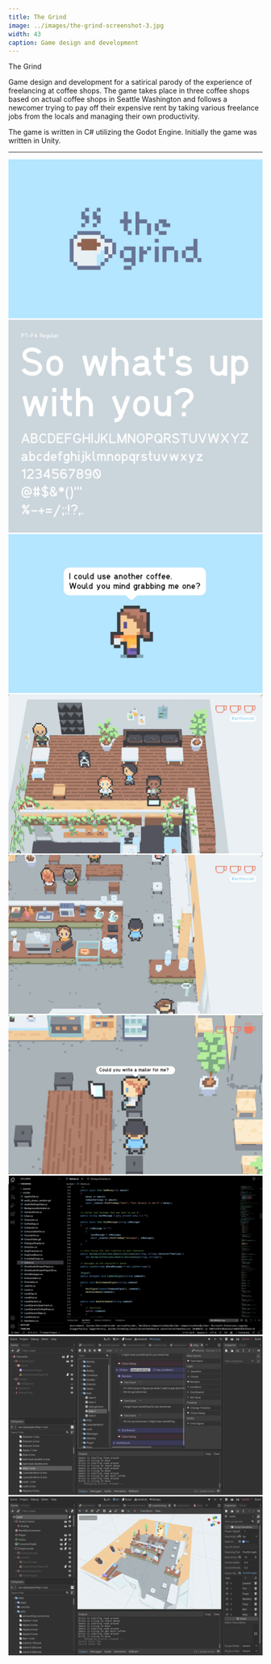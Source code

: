 ```yaml
---
title: The Grind
image: ../images/the-grind-screenshot-3.jpg
width: 43
caption: Game design and development
---
```


The Grind

Game design and development for a satirical parody of the experience of freelancing at coffee shops. The game takes place in three coffee shops based on actual coffee shops in Seattle Washington and follows a newcomer trying to pay off their expensive rent by taking various freelance jobs from the locals and managing their own productivity.

The game is written in C# utilizing the Godot Engine. Initially the game was written in Unity.

***

![](../images/the-grind-title.jpg)
![](../images/the-grind-font.jpg)
![](../images/the-grind-dialogue.jpg)
![](../images/the-grind-screenshot-1.jpg)
![](../images/the-grind-screenshot-2.jpg)
![](../images/the-grind-screenshot-3.jpg)
![](../images/the-grind-dev-screenshot-1.jpg)
![](../images/the-grind-dev-screenshot-2.jpg)
![](../images/the-grind-dev-screenshot-3.jpg)